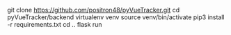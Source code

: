 git clone https://github.com/positron48/pyVueTracker.git
cd pyVueTracker/backend
virtualenv venv
source venv/bin/activate
pip3 install -r requirements.txt
cd ..
flask run